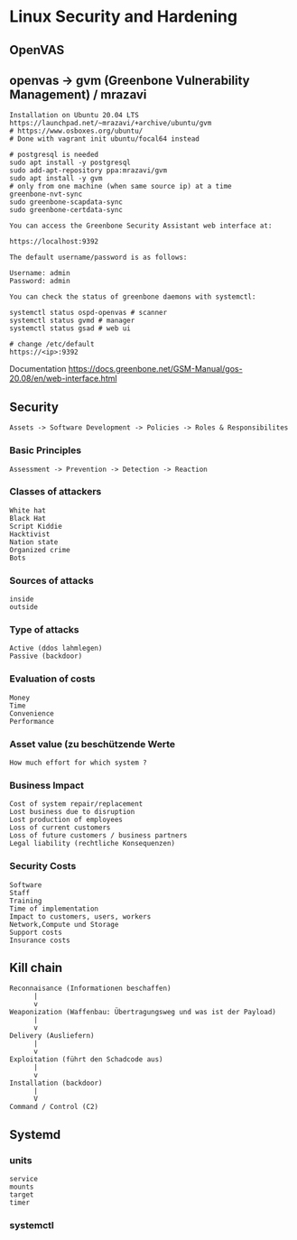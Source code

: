 # Linux Security and Hardening 

## OpenVAS 

## openvas -> gvm (Greenbone Vulnerability Management) / mrazavi 

```
Installation on Ubuntu 20.04 LTS
https://launchpad.net/~mrazavi/+archive/ubuntu/gvm
# https://www.osboxes.org/ubuntu/
# Done with vagrant init ubuntu/focal64 instead 

# postgresql is needed
sudo apt install -y postgresql 
sudo add-apt-repository ppa:mrazavi/gvm
sudo apt install -y gvm
# only from one machine (when same source ip) at a time 
greenbone-nvt-sync
sudo greenbone-scapdata-sync
sudo greenbone-certdata-sync

You can access the Greenbone Security Assistant web interface at:

https://localhost:9392

The default username/password is as follows:

Username: admin
Password: admin

You can check the status of greenbone daemons with systemctl:

systemctl status ospd-openvas # scanner
systemctl status gvmd # manager
systemctl status gsad # web ui

# change /etc/default 
https://<ip>:9392

```

Documentation 
https://docs.greenbone.net/GSM-Manual/gos-20.08/en/web-interface.html

## Security 

```
Assets -> Software Development -> Policies -> Roles & Responsibilites 
```

### Basic Principles 

```
Assessment -> Prevention -> Detection -> Reaction 
```

### Classes of attackers 

```
White hat
Black Hat
Script Kiddie 
Hacktivist 
Nation state 
Organized crime
Bots 
```

### Sources of attacks 

```
inside 
outside
```

### Type of attacks 

```
Active (ddos lahmlegen) 
Passive (backdoor) 
```

### Evaluation of costs 

```
Money
Time 
Convenience 
Performance 
```

### Asset value (zu beschützende Werte ### 

```
How much effort for which system ?
```

### Business Impact 
```
Cost of system repair/replacement
Lost business due to disruption 
Lost production of employees 
Loss of current customers 
Loss of future customers / business partners 
Legal liability (rechtliche Konsequenzen) 
```

### Security Costs 
```
Software 
Staff 
Training 
Time of implementation 
Impact to customers, users, workers 
Network,Compute und Storage
Support costs
Insurance costs 
````

## Kill chain 

```
Reconnaisance (Informationen beschaffen)
      |
      v
Weaponization (Waffenbau: Übertragungsweg und was ist der Payload)
      |
      v
Delivery (Ausliefern) 
      |
      v 
Exploitation (führt den Schadcode aus) 
      |
      v
Installation (backdoor) 
      |
      V
Command / Control (C2) 
```

## Systemd 

### units 

```
service 
mounts
target
timer 
```

### systemctl 

```
